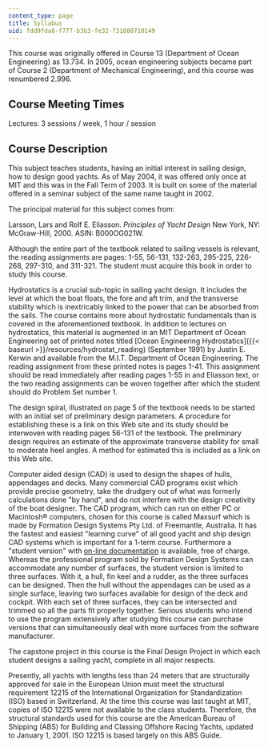```yaml
---
content_type: page
title: Syllabus
uid: fdd9fda6-f777-b3b3-fe32-f31608710149
---
```


This course was originally offered in Course 13 (Department of Ocean Engineering) as 13.734. In 2005, ocean engineering subjects became part of Course 2 (Department of Mechanical Engineering), and this course was renumbered 2.996.

Course Meeting Times
--------------------

Lectures: 3 sessions / week, 1 hour / session

Course Description
------------------

This subject teaches students, having an initial interest in sailing design, how to design good yachts. As of May 2004, it was offered only once at MIT and this was in the Fall Term of 2003. It is built on some of the material offered in a seminar subject of the same name taught in 2002.

The principal material for this subject comes from:

Larsson, Lars and Rolf E. Eliasson. _Principles of Yacht Design_ New York, NY: McGraw-Hill, 2000. ASIN: B000OG021W.

Although the entire part of the textbook related to sailing vessels is relevant, the reading assignments are pages: 1-55, 56-131, 132-263, 295-225, 226-268, 297-310, and 311-321. The student must acquire this book in order to study this course.

Hydrostatics is a crucial sub-topic in sailing yacht design. It includes the level at which the boat floats, the fore and aft trim, and the transverse stability which is inextricably linked to the power that can be absorbed from the sails. The course contains more about hydrostatic fundamentals than is covered in the aforementioned textbook. In addition to lectures on hydrostatics, this material is augmented in an MIT Department of Ocean Engineering set of printed notes titled [Ocean Engineering Hydrostatics]({{< baseurl >}}/resources/hydrostat_reading) (September 1991) by Justin E. Kerwin and available from the M.I.T. Department of Ocean Engineering. The reading assignment from these printed notes is pages 1-41. This assignment should be read immediately after reading pages 1-55 in and Eliasson text, or the two reading assignments can be woven together after which the student should do Problem Set number 1.

The design spiral, illustrated on page 5 of the textbook needs to be started with an initial set of preliminary design parameters. A procedure for establishing these is a link on this Web site and its study should be interwoven with reading pages 56-131 of the textbook. The preliminary design requires an estimate of the approximate transverse stability for small to moderate heel angles. A method for estimated this is included as a link on this Web site.

Computer aided design (CAD) is used to design the shapes of hulls, appendages and decks. Many commercial CAD programs exist which provide precise geometry, take the drudgery out of what was formerly calculations done "by hand", and do not interfere with the design creativity of the boat designer. The CAD program, which can run on either PC or Macintosh® computers, chosen for this course is called Maxsurf which is made by Formation Design Systems Pty Ltd. of Freemantle, Australia. It has the fastest and easiest "learning curve" of all good yacht and ship design CAD systems which is important for a 1-term course. Furthermore a "student version" with [on-line documentation](http://www.maxsurf.net/) is available, free of charge. Whereas the professional program sold by Formation Design Systems can accommodate any number of surfaces, the student version is limited to three surfaces. With it, a hull, fin keel and a rudder, as the three surfaces can be designed. Then the hull without the appendages can be used as a single surface, leaving two surfaces available for design of the deck and cockpit. With each set of three surfaces, they can be intersected and trimmed so all the parts fit properly together. Serious students who intend to use the program extensively after studying this course can purchase versions that can simultaneously deal with more surfaces from the software manufacturer.

The capstone project in this course is the Final Design Project in which each student designs a sailing yacht, complete in all major respects.

Presently, all yachts with lengths less than 24 meters that are structurally approved for sale in the European Union must meet the structural requirement 12215 of the International Organization for Standardization (ISO) based in Switzerland. At the time this course was last taught at MIT, copies of ISO 12215 were not available to the class students. Therefore, the structural standards used for this course are the American Bureau of Shipping (ABS) for Building and Classing Offshore Racing Yachts, updated to January 1, 2001. ISO 12215 is based largely on this ABS Guide.